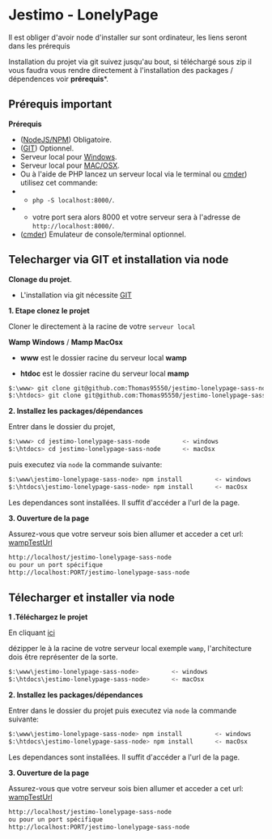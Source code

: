 Jestimo - LonelyPage
======================
Il est obliger d'avoir node d'installer sur sont ordinateur, les liens seront dans les prérequis

Installation du projet via git suivez jusqu'au bout, si téléchargé sous zip il vous faudra vous rendre directement à l'installation des packages / dépendences voir **prérequis***.

Prérequis important
-----------

**Prérequis**
- ([NodeJS/NPM](https://nodejs.org/en/)) Obligatoire.
- ([GIT](https://git-scm.com/downloads)) Optionnel.
- Serveur local pour [Windows](http://www.wampserver.com/).
- Serveur local pour [MAC/OSX](https://www.mamp.info/en/downloads/).
- Ou à l'aide de PHP lancez un serveur local via le terminal ou [cmder](http://cmder.net/)) utilisez cet commande: 
- - ````php -S localhost:8000/````.
- - votre port sera alors 8000 et votre serveur sera à l'adresse de ````http://localhost:8000/````.
- ([cmder](http://cmder.net/)) Emulateur de console/terminal optionnel.

Telecharger via GIT et installation via node
--------------------
**Clonage du projet**.

- L'installation via git nécessite [GIT](https://git-scm.com/downloads) 
 
**1. Etape clonez le projet**
 
Cloner le directement à la racine de votre `serveur local` 

**Wamp Windows** / **Mamp MacOsx**

- **www** est le dossier racine du serveur local **wamp**

- **htdoc** est le dossier racine du serveur local **mamp**
```bash
$:\www> git clone git@github.com:Thomas95550/jestimo-lonelypage-sass-node.git       <- windows
$:\htdocs> git clone git@github.com:Thomas95550/jestimo-lonelypage-sass-node.git    <- macOsx
```

**2. Installez les packages/dépendances** 

Entrer dans le dossier du projet,
 
```bash
$:\www> cd jestimo-lonelypage-sass-node         <- windows
$:\htdocs> cd jestimo-lonelypage-sass-node      <- macOsx
```
 
 puis executez via `node` la commande suivante:

```bash
$:\www\jestimo-lonelypage-sass-node> npm install         <- windows
$:\htdocs\jestimo-lonelypage-sass-node> npm install      <- macOsx
```

Les dependances sont installées.
Il suffit d'accéder a l'url de la page.

**3. Ouverture de la page**

Assurez-vous que votre serveur sois bien allumer et acceder a cet url: [wampTestUrl](http://localhost/jestimo-lonelypage-sass-node)
```bash
http://localhost/jestimo-lonelypage-sass-node
ou pour un port spécifique
http://localhost:PORT/jestimo-lonelypage-sass-node
```

Télecharger et installer via node
---------------------------------

**1 .Téléchargez le projet**

En cliquant  [ici](https://github.com/Thomas95550/jestimo-lonelypage-sass-node/archive/master.zip)

dézipper le à la racine de votre serveur local exemple `wamp`, l'architecture dois être représenter de la sorte.
```bash
$:\www\jestimo-lonelypage-sass-node>         <- windows
$:\htdocs\jestimo-lonelypage-sass-node>      <- macOsx
```

**2. Installez les packages/dépendances** 

Entrer dans le dossier du projet puis executez via `node` la commande suivante:

```bash
$:\www\jestimo-lonelypage-sass-node> npm install         <- windows
$:\htdocs\jestimo-lonelypage-sass-node> npm install      <- macOsx
```

Les dependances sont installées.
Il suffit d'accéder a l'url de la page.


**3. Ouverture de la page**

Assurez-vous que votre serveur sois bien allumer et acceder a cet url: [wampTestUrl](http://localhost/jestimo-lonelypage-sass-node)
```bash
http://localhost/jestimo-lonelypage-sass-node
ou pour un port spécifique
http://localhost:PORT/jestimo-lonelypage-sass-node
```